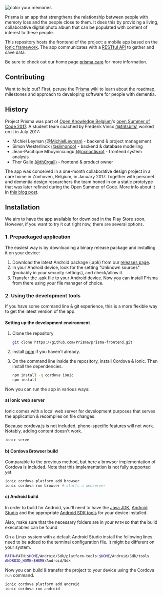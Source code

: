 ![color your memories](https://user-images.githubusercontent.com/11543641/28823809-acf0b10a-76bf-11e7-918e-ad34338b66c8.jpg)

Prisma is an app that strengthens the relationship between people with memory loss and the people close to them. It does this by providing a living, collaborative digital photo album that can be populated with content of interest to these people.

This repository hosts the frontend of the project: a mobile app based on the [Ionic framework](https://ionicframework.com/). The app communicates with a [RESTful API](https://github.com/Prisma/prisma-backend) to gather and save data.

Be sure to check out our home page [prisma.care](https://prisma.care/) for more information.

## Contributing

Want to help out?
First, peruse the [Prisma wiki](https://github.com/Prisma/documentation/wiki) to learn about the roadmap, milestones and approach to developing software for people with dementia.

## History

Project Prisma was part of [Open Knowledge Belgium](https://www.openknowledge.be/)'s [open Summer of Code 2017](http://2017.summerofcode.be/). A student team coached by Frederik Vincx [(@fritsbits)](https://github.com/fritsbits) worked on it in July 2017:
- Michiel Leyman [(@MichielLeyman)](https://github.com/MichielLeyman) - backend & project management
- Simon Westerlinck [(@siimonco)](https://github.com/siimonco) - backend & database modelling
- Jean-Pacifique Mboynincungu [(@oxnoctisxo)](https://github.com/oxnoctisxo) - frontend system analysis
- Thor Galle [(@th0rgall)](https://github.com/th0rgall) - frontend & product owner

The app was conceived in a one-month collaborative design project in a care home in Zonhoven, Belgium, in January 2017. Together with personel and dementia design researchers the team honed in on a static prototype that was later refined during the Open Summer of Code. More info about it in [this blog post](http://www.frederikvincx.com/project-prisma-helping-people-with-dementia/).

## Installation

We aim to have the app available for download in the Play Store soon. However, if you want to try it out right now, there are several options.

### 1. Prepackaged application

The easiest way is by downloading a binary release package and installing it on your device:

1. Download the latest Android package (.apk) from our [releases page](https://github.com/Prisma/prisma-frontend/releases).
2. In your Android device, look for the setting "Unknown sources" (probably in your security settings), and check/allow it.
3. Transfer the .apk file to your Android device. Now you can install Prisma from there using your file manager of choice.

### 2. Using the development tools 

If you have some command line & git experience, this is a more flexible way to get the latest version of the app.

#### Setting up the development environment

1. Clone the repository

   ```bash 
   git clone https://github.com/Prisma/prisma-frontend.git
   ```

2. Install [npm](https://www.npmjs.com/) if you haven't already.

3. On the command line inside the repository, install Cordova & Ionic. Then install the dependencies.

   ```bash
   npm install -g cordova ionic
   npm install
   ```


Now you can run the app in various ways:

#### a) Ionic web server

Ionic comes with a local web server for development purposes that serves the application & recompiles on file changes. 

Because cordova.js is not included, phone-specific features will not work. Notably, adding content doesn't work.

```bash
ionic serve
```

#### b) Cordova Browser build

Comparable to the previous method, but here a browser implementation of Cordova is included. Note that this implementation is not fully supported yet. 

```bash
ionic cordova platform add browser
ionic cordova run browser # starts a webserver
```

#### c) Android build

In order to build for Android, you'll need to have the [Java JDK](http://www.oracle.com/technetwork/java/javase/downloads/index-jsp-138363.html), [Android Studio](https://developer.android.com/studio/index.html) and the appropriate [Android SDK tools](https://developer.android.com/studio/intro/update.html) for your device installed. 

Also, make sure that the necessary folders are in your `PATH` so that the build executables can be found.

On a Linux system with a default Android Studio install the following lines need to be added to the terminal configuration file. It might be different on your system.

```bash
PATH=PATH:$HOME/Android/Sdk/platform-tools:$HOME/Android/Sdk/tools
ANDROID_HOME=$HOME/Android/Sdk
```

Now you can build & transfer the project to your device using the Cordova `run` command.

```bash
ionic cordova platform add android
ionic cordova run android
```

